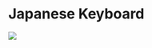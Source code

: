 # Japanese Keyboard

<img src="https://github.com/KazumaProject/JapaneseKeyboard/blob/master/images/sample.gif" width="auto" height="auto">
